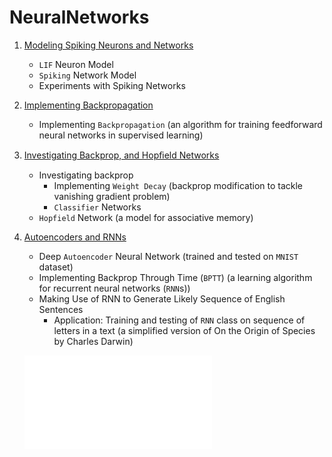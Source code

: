 # NeuralNetworks
1. [Modeling Spiking Neurons and Networks](./A1)
   - `LIF` Neuron Model
   - `Spiking` Network Model
   - Experiments with Spiking Networks

2. [Implementing Backpropagation](./A2)
   - Implementing `Backpropagation` (an algorithm for training feedforward neural networks in supervised learning)

3. [Investigating Backprop, and Hopﬁeld Networks](./A3)
   - Investigating backprop
      - Implementing `Weight Decay` (backprop modification to tackle vanishing gradient problem)
      - `Classifier` Networks
   - `Hopfield` Network (a model for associative memory)

4. [Autoencoders and RNNs](./A4)
   - Deep `Autoencoder` Neural Network (trained and tested on `MNIST` dataset)
   - Implementing Backprop Through Time (`BPTT`) (a learning algorithm for recurrent neural networks (`RNN`s))
   - Making Use of RNN to Generate Likely Sequence of English Sentences
      - Application: Training and testing of `RNN` class on sequence of letters in a text (a simplified version of On the Origin of Species by Charles Darwin)
   
   ![Image of Yaktocat](./assets/GenSeqRNN.pdf)

